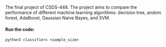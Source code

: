 The final project of CSDS-448. The project aims to compare the performance of different machine learning algorithms: decision tree, andom forest, AdaBoost, Gaussian Naive Bayes, and SVM.


#### Run the code:
```
python3 classifiers <sample_size> 
```


